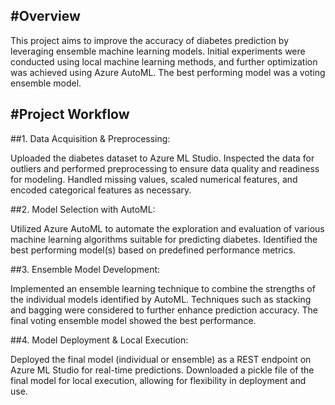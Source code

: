#Overview
---
This project aims to improve the accuracy of diabetes prediction by leveraging ensemble machine learning models. Initial experiments were conducted using local machine learning methods, and further optimization was achieved using Azure AutoML. The best performing model was a voting ensemble model.

#Project Workflow
---
##1. Data Acquisition & Preprocessing:

Uploaded the diabetes dataset to Azure ML Studio.
Inspected the data for outliers and performed preprocessing to ensure data quality and readiness for modeling.
Handled missing values, scaled numerical features, and encoded categorical features as necessary.

##2. Model Selection with AutoML:

Utilized Azure AutoML to automate the exploration and evaluation of various machine learning algorithms suitable for predicting diabetes.
Identified the best performing model(s) based on predefined performance metrics.

##3. Ensemble Model Development:

Implemented an ensemble learning technique to combine the strengths of the individual models identified by AutoML.
Techniques such as stacking and bagging were considered to further enhance prediction accuracy.
The final voting ensemble model showed the best performance.

##4. Model Deployment & Local Execution:

Deployed the final model (individual or ensemble) as a REST endpoint on Azure ML Studio for real-time predictions.
Downloaded a pickle file of the final model for local execution, allowing for flexibility in deployment and use.
